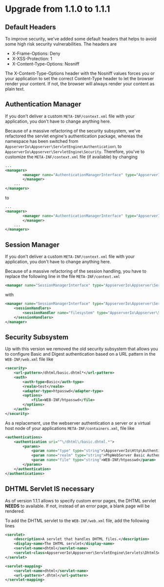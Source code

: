 # Upgrade from 1.1.0 to 1.1.1

## Default Headers

To improve security, we've added some default headers that helps to avoid some high risk security vulnerabilities. The headers are

* X-Frame-Options: Deny
* X-XSS-Protection: 1
* X-Content-Type-Options: Nosniff

The X-Content-Type-Options header with the Nosniff values forces you or your application to set the correct Content-Type header to let the browser render your content. If not, the browser will always render your content as plain text.

## Authentication Manager

If you don't deliver a custom `META-INF/context.xml` file with your application, you don't have to change anything here.

Because of a massive refactoring of the security subsystem, we've refactored the servlet engine's authentication package, whereas the namespace has been switched from `AppserverIo\Appserver\ServletEngine\Authentication\` to `AppserverIo\Appserver\ServletEngine\Security`. Therefore, you've to customize the `META-INF/context.xml` file (if available) by changing

```xml
...
<managers>
        <manager name="AuthenticationManagerInterface" type="AppserverIo\Appserver\ServletEngine\Authentication\StandardAuthenticationManager" factory="AppserverIo\Appserver\ServletEngine\Authentication\StandardAuthenticationManagerFactory">
        </manager>
    ...
</managers>
```

to 

```xml
...
<managers>
        <manager name="AuthenticationManagerInterface" type="AppserverIo\Appserver\ServletEngine\Security\StandardAuthenticationManager" factory="AppserverIo\Appserver\ServletEngine\Security\StandardAuthenticationManagerFactory">
        </manager>
    ...
</managers>
```

## Session Manager

If you don't deliver a custom `META-INF/context.xml` file with your application, you don't have to change anything here.

Because of a massive refactoring of the session handling, you have to replace the following line in the file `META-INF/context.xml` 

```xml
<manager name="SessionManagerInterface" type="AppserverIo\Appserver\ServletEngine\SimpleSessionManager" factory="AppserverIo\Appserver\ServletEngine\SimpleSessionManagerFactory"/>
```

with

```xml
<manager name="SessionManagerInterface" type="AppserverIo\Appserver\ServletEngine\StandardSessionManager" factory="AppserverIo\Appserver\ServletEngine\StandardSessionManagerFactory">
    <sessionHandlers>
        <sessionHandler name="filesystem" type="AppserverIo\Appserver\ServletEngine\Session\FilesystemSessionHandler" factory="AppserverIo\Appserver\ServletEngine\Session\SessionHandlerFactory"/>
    </sessionHandlers>
</manager>
```

## Security Subsystem

Up with this version we removed the old security subsystem that allows you to configure Basic and Digest authentication based on a URL pattern in the `WEB-INF/web.xml` file like

```xml
<security>
    <url-pattern>/dhtml/basic.dhtml*</url-pattern>
    <auth>
        <auth-type>Basic</auth-type>
        <realm>test</realm>
        <adapter-type>htpasswd</adapter-type>
        <options>
            <file>WEB-INF/htpasswd</file>
        </options>
    </auth>
</security>
```

As a replacement, use the webserver authentication a server or a virtual host node of your applications `META-INF/containers.xml`, file like

```xml
<authentications>
    <authentication uri="^\/dhtml\/basic.dhtml.*">
        <params>
            <param name="type" type="string">\AppserverIo\Http\Authentication\BasicAuthentication</param>
            <param name="realm" type="string">PhpWebServer Basic Authentication System</param>
            <param name="file" type="string">WEB-INF/htpasswd</param>
        </params>
    </authentication>
</authentications>
```

## DHTML Servlet **IS** necessary

As of version 1.1.1 allows to specify custom error pages, the DHTML servlet **NEEDS** to available. If not, instead of an error page, a blank page will be rendered.

To add the DHTML servlet to the `WEB-INF/web.xml` file, add the following lines

```xml
<servlet>
    <description>A servlet that handles DHTML files.</description>
    <display-name>The DHTML servlet</display-name>
    <servlet-name>dhtml</servlet-name>
    <servlet-class>AppserverIo\Appserver\ServletEngine\Servlets\DhtmlServlet</servlet-class>
</servlet>

<servlet-mapping>
    <servlet-name>dhtml</servlet-name>
    <url-pattern>*.dhtml</url-pattern>
</servlet-mapping>
```